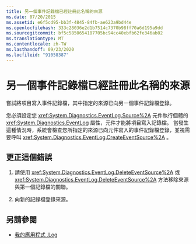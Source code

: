 ```yaml
---
title: 另一個事件記錄檔已經註冊此名稱的來源
ms.date: 07/20/2015
ms.assetid: e6f5cd95-bb3f-4845-84fb-ae623a9bd44e
ms.openlocfilehash: 333c28036e2d1b7514c7370b98ff70a6d195a9dd
ms.sourcegitcommit: bf5c5850654187705bc94cc40ebfb62fe346ab02
ms.translationtype: MT
ms.contentlocale: zh-TW
ms.lasthandoff: 09/23/2020
ms.locfileid: "91058387"
---
```

# <a name="another-event-log-has-already-registered-a-source-with-this-name"></a>另一個事件記錄檔已經註冊此名稱的來源

嘗試將項目寫入事件記錄檔，其中指定的來源已向另一個事件記錄檔登錄。  
  
 您必須設定您 <xref:System.Diagnostics.EventLog.Source%2A> 元件執行個體的 <xref:System.Diagnostics.EventLog> 屬性，元件才能將項目寫入記錄檔。 當發生這種情況時，系統會檢查您所指定的來源已向元件寫入的事件記錄檔登錄，並視需要呼叫 <xref:System.Diagnostics.EventLog.CreateEventSource%2A> 。  
  
## <a name="to-correct-this-error"></a>更正這個錯誤  
  
1. 請使用 <xref:System.Diagnostics.EventLog.DeleteEventSource%2A> 或 <xref:System.Diagnostics.EventLog.DeleteEventSource%2A> 方法移除來源與第一個記錄檔的關聯。  
  
2. 向新的記錄檔登錄來源。  
  
## <a name="see-also"></a>另請參閱

- [我的應用程式 .Log](xref:Microsoft.VisualBasic.ApplicationServices.ApplicationBase.Log)
